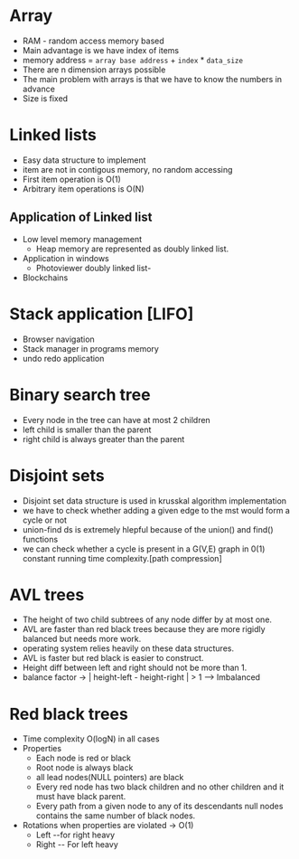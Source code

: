 # Array
- RAM - random access memory based
- Main advantage is we have index of items
- memory address = `array base address` + `index` * `data_size`
- There are n dimension arrays possible
- The main problem with arrays is that we have to know the numbers in advance
- Size is fixed

# Linked lists
- Easy data structure to implement
- item are not in contigous memory, no random accessing
- First item operation is O(1)
- Arbitrary item operations is O(N)


## Application of Linked list
- Low level memory management
  - Heap memory are represented as doubly linked list.
- Application in windows
  - Photoviewer doubly linked list-
- Blockchains

# Stack application [LIFO]
- Browser navigation
- Stack manager in programs memory
- undo redo application

# Binary search tree
- Every node in the tree can have at most 2 children
- left child is smaller than the parent
- right child is always greater than the parent

# Disjoint sets
- Disjoint set data structure is used in krusskal algorithm implementation
- we have to check whether adding a given edge to the mst would form a cycle or not
- union-find ds is extremely hlepful because of the union() and find() functions
- we can check whether a cycle is present in a G(V,E) graph in 0(1) constant running time complexity.[path compression]

# AVL trees
- The height of two child subtrees of any node differ by at most one.
- AVL are faster than red black trees because they are more rigidly balanced but needs more work.
- operating system relies heavily on these data structures.
- AVL is faster but red black is easier to construct.
- Height diff between left and right should not be more than 1.
- balance factor -> | height-left - height-right | > 1 --> Imbalanced

# Red black trees
- Time complexity O(logN) in all cases
- Properties
  - Each node is red or black
  - Root node is always black
  - all lead nodes(NULL pointers) are black
  - Every red node has two black children and no other children and it must have black parent.
  - Every path from a given node to any of its descendants null nodes contains the same number of black nodes.
- Rotations when properties are violated -> O(1)
  - Left --for right heavy
  - Right -- For left heavy






